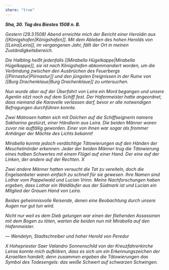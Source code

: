 ```yaml
---
share: "true"
---
```

***Sha, 30. Tag des Biestes 1508 n. B.***

*Gestern (29.3.1508) Abend erreichte mich der Bericht einer Heroldin aus [[Königshafen|Königshafen]]. Mit dem Ableben des hohen Herolds von [[Leira|Leira]], im vergangenen Jahr, fällt der Ort in meinen Zuständigkeitsbereich.*

*Die Halbling heißt jedenfalls [[Mirabella Hügelkappe|Mirabella Hügelkappe]], sie ist nach Königshafen abkommandiert worden, um die Verbindung zwischen den Ausbrüchen des Feuerbergs [[Piirnastur|Piirnastur]] und den jüngsten Ereignissen in der Ruine von [[Burg Drachenklaue|Burg Drachenklaue]] zu untersuchen.*

*Nun wurde aber auf der Überfahrt von Leira ein Mord begangen und unsere Agentin sitzt noch auf dem Schiff fest. Der Hafenmeister hatte angeordnet, dass niemand die Karavelle verlassen darf, bevor er alle notwendigen Befragungen durchführen konnte.*

*Zwei Matrosen hatten sich mit Dolchen auf die Schiffseignerin namens Sakharina gestürzt, einer Händlerin aus Leira. Die beiden Männer waren zuvor nie auffällig geworden. Einer von ihnen war sogar als frommer Anhänger der Mächte des Lichts bekannt!*

*Mirabella konnte jedoch verdächtige Tätowierungen auf den Händen der Meuchelmörder erkennen:*
*Jeder der beiden Männer trug die Tätowierung eines halben Schwertes mit einem Flügel auf einer Hand. Der eine auf der Linken, der andere auf der Rechten. X*

*Zwei andere Männer hatten versucht die Tat zu vereiteln, doch die Engelsanbeter waren einfach zu schnell für sie gewesen. Ihre Namen sind Lothar vom Pappelwald und Lucian Vrinn.*
*Meine Nachforschungen haben ergeben, dass Lothar ein Waldläufer aus der Südmark ist und Lucian ein Mitglied der Grauen Hand von Leira.*

*Beides geheimnisvolle Reisende, denen eine Beobachtung durch unsere Augen nur gut tun wird.*

*Nicht nur weil es dem Dieb gelungen war einen der fliehenden Assassinen mit dem Bogen zu töten, warten die beiden nun mit Mirabella auf den Hafenmeister.*

*— Wendelyn, Stadtschreiber und hoher Herold von Peredur*

*X Hohepriester Saer Valandro Sonnenschild von der Kreuzfahrerkirche Leiras konnte mich aufklären, dass es sich um ein Erkennungszeichen der Azraeliten handelt; denn zusammen ergeben die Tätowierungen das Symbol des Todesengels: das weiße Schwert auf schwarzen Schwingen.*